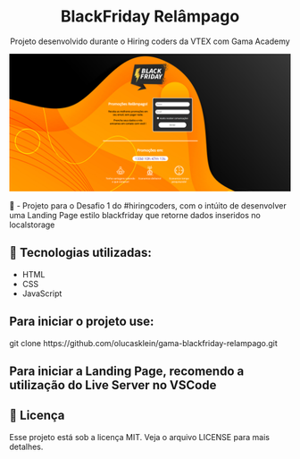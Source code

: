 <h1 align="center"> BlackFriday Relâmpago</h1>
<p align="center">Projeto desenvolvido durante o Hiring coders da VTEX com Gama Academy</p>
<img src="./blackfriday.png">

📖 - Projeto para o Desafio 1 do #hiringcoders, com o intúito de desenvolver uma Landing Page estilo blackfriday que
retorne dados inseridos no localstorage

<h2>🚀 Tecnologias utilizadas: </h2>

- HTML
- CSS
- JavaScript

<h2>Para iniciar o projeto use: </h2>
git clone https://github.com/olucasklein/gama-blackfriday-relampago.git

<h2>Para iniciar a Landing Page, recomendo a utilização do Live Server no VSCode</h2>

<h2>📝 Licença</h2>
Esse projeto está sob a licença MIT. Veja o arquivo LICENSE para mais detalhes.
